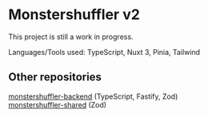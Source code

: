 # Monstershuffler v2
This project is still a work in progress.

Languages/Tools used: TypeScript, Nuxt 3, Pinia, Tailwind
## Other repositories
[monstershuffler-backend](https://github.com/evilmastermind/monstershuffler-backend) (TypeScript, Fastify, Zod) \
[monstershuffler-shared](https://github.com/evilmastermind/monstershuffler-shared) (Zod)
